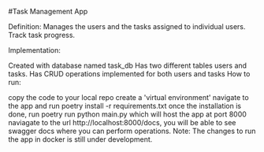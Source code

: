 #Task Management App

Definition: Manages the users and the tasks assigned to individual users. Track task progress.

Implementation:

Created with database named task_db
Has two different tables users and tasks.
Has CRUD operations implemented for both users and tasks
How to run:

copy the code to your local repo
create a 'virtual environment'
navigate to the app and run poetry install -r requirements.txt
once the installation is done, run poetry run python main.py which will host the app at port 8000
naviagate to the url http://localhost:8000/docs, you will be able to see swagger docs where you can perform operations.
Note: The changes to run the app in docker is still under development.
